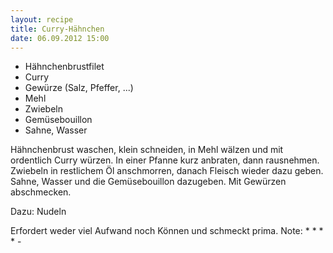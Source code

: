 ```yaml
---
layout: recipe
title: Curry-Hähnchen
date: 06.09.2012 15:00
---
```


* Hähnchenbrustfilet
* Curry
* Gewürze (Salz, Pfeffer, ...)
* Mehl
* Zwiebeln
* Gemüsebouillon
* Sahne, Wasser

Hähnchenbrust waschen, klein schneiden, in Mehl wälzen und mit ordentlich Curry würzen.
In einer Pfanne kurz anbraten, dann rausnehmen.
Zwiebeln in restlichem Öl anschmorren, danach Fleisch wieder dazu geben.
Sahne, Wasser und die Gemüsebouillon dazugeben. Mit Gewürzen abschmecken.

Dazu: Nudeln

Erfordert weder viel Aufwand noch Können und schmeckt prima.
Note: * * * * -
